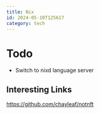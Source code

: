 ```yaml
---
title: Nix
id: 2024-05-10T125617
category: tech
---
```


# Todo
- Switch to nixd language server

## Interesting Links
https://github.com/chayleaf/notnft
